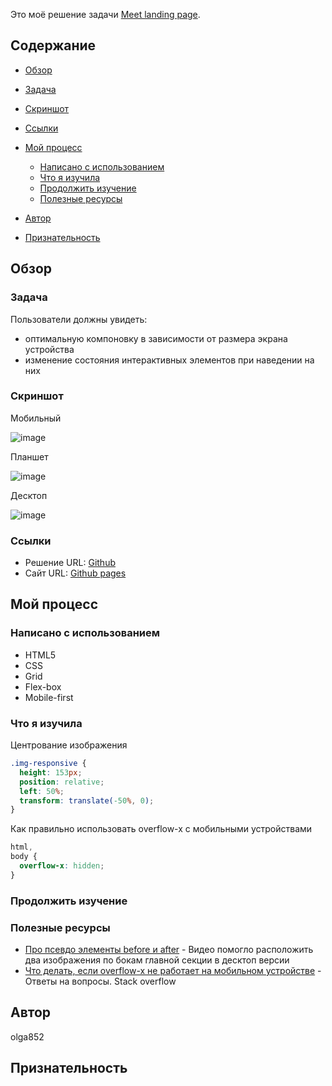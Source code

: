 Это моё решение задачи [Meet landing page](https://www.frontendmentor.io/challenges/meet-landing-page-rbTDS6OUR).

## Содержание

- [Обзор](#обзор)

- [Задача](#задача)
- [Скриншот](#скриншот)
- [Ссылки](#ссылки)
- [Мой процесс](#мой-процесс)
  - [Написано с использованием](#написано-с-использованием)
  - [Что я изучила](#что-я-изучила)
  - [Продолжить изучение](#продолжить-изучение)
  - [Полезные ресурсы](#полезные-ресурсы)
- [Автор](#автор)
- [Признательность](#признательность)

## Обзор

### Задача

Пользователи должны увидеть:

- оптимальную компоновку в зависимости от размера экрана устройства
- изменение состояния интерактивных элементов при наведении на них

### Скриншот

Мобильный

![image](https://user-images.githubusercontent.com/90684029/140928214-204d2cde-a809-4ef6-9926-4cab9e28ee95.png)


Планшет

![image](https://user-images.githubusercontent.com/90684029/140927995-7b4c1f55-6a15-4fb5-99a7-e96db7bc08a7.png)


Десктоп

![image](https://user-images.githubusercontent.com/90684029/140927625-c6c71f2d-a13c-41e6-9556-3dd63bded835.png)


### Ссылки

- Решение URL: [Github](https://your-solution-url.com)
- Сайт URL: [Github pages](https://olga852.github.io/my-solution--meet-landing-page/)

## Мой процесс

### Написано с использованием

- HTML5
- CSS
- Grid
- Flex-box
- Mobile-first

### Что я изучила

Центрование изображения

```css
.img-responsive {
  height: 153px;
  position: relative;
  left: 50%;
  transform: translate(-50%, 0);
}
```

Как правильно использовать overflow-x с мобильными устройствами

```css
html,
body {
  overflow-x: hidden;
}
```

### Продолжить изучение

### Полезные ресурсы

- [Про псевдо элементы before и after](https://www.youtube.com/watch?v=zGiirUiWslI&list=PLSCr865IKB-1aBfy8dUOgHuQJBUvI4SWB&index=3) - Видео помогло расположить два изображения по бокам главной секции в десктоп версии
- [Что делать, если overflow-x не работает на мобильном устройстве](https://stackoverflow.com/questions/24193272/overflow-xhidden-on-mobile-device-not-working) - Ответы на вопросы. Stack overflow

## Автор

olga852

## Признательность

